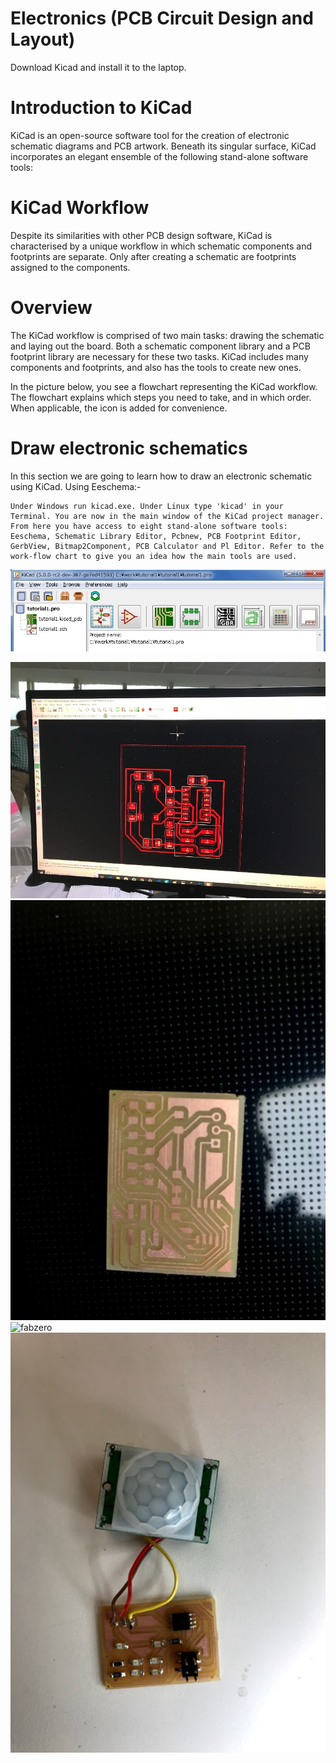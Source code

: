 # Electronics (PCB Circuit Design and Layout)
Download Kicad and install it to the laptop.
# Introduction to KiCad

KiCad is an open-source software tool for the creation of electronic schematic diagrams and PCB artwork. Beneath its singular surface, KiCad incorporates an elegant ensemble of the following stand-alone software tools:
# KiCad Workflow

Despite its similarities with other PCB design software, KiCad is characterised by a unique workflow in which schematic components and footprints are separate. Only after creating a schematic are footprints assigned to the components.
# Overview

The KiCad workflow is comprised of two main tasks: drawing the schematic and laying out the board. Both a schematic component library and a PCB footprint library are necessary for these two tasks. KiCad includes many components and footprints, and also has the tools to create new ones.

In the picture below, you see a flowchart representing the KiCad workflow. The flowchart explains which steps you need to take, and in which order. When applicable, the icon is added for convenience.
# Draw electronic schematics

In this section we are going to learn how to draw an electronic schematic using KiCad.
Using Eeschema:-

    Under Windows run kicad.exe. Under Linux type 'kicad' in your Terminal. You are now in the main window of the KiCad project manager. From here you have access to eight stand-alone software tools: Eeschema, Schematic Library Editor, Pcbnew, PCB Footprint Editor, GerbView, Bitmap2Component, PCB Calculator and Pl Editor. Refer to the work-flow chart to give you an idea how the main tools are used.
![fabzero](img/ki1.jpg)

![fabzero](img/layout.jpg)
![fabzero](img/pcb.jpg)
![fabzero](img/pro1.jpg)
![fabzero](img/circuit.jpg)